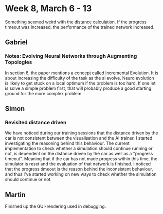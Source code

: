 # Week 8, March 6 - 13

Something seemed weird with the distance calculation. If the progress timeout was increased, the performance of the trained network increased. 

## Gabriel

### Notes: Evolving Neural Networks through Augmenting Topologies
In section 6, the paper mentions a concept called Incremental Evolution. It is about increasing the difficulty of the task as the ai evolve. Neuro evolution is likely to get stuck on a local optimum if the problem is too hard. If one let is solve a simple problem first, that will probably produce a good starting ground for the more complex problem.

## Simon

### Revisited distance driven
We have noticed during our training sessions that the distance driven by the car is not consistent between the visualisation and the AI trainer. I started investigating the reasoning behind this behaviour. The current implementation to check whether a simulation should continue running or not, is dependent on the distance driven by the car as well as a "progress timeout". Meaning that if the car has not made progress within this time, the simulator is reset and the evaluation of that network is finished. I noticed that the progress timeout is the reason behind the inconsistent behaviour, and thus I've started working on new ways to check whether the simulation should continue or not.

## Martin
Finished up the GUI-rendering used in debugging. 